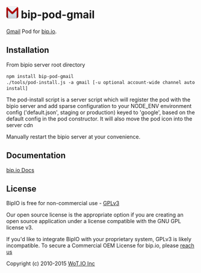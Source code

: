 ![Gmail](gmail.png) bip-pod-gmail
=======

[Gmail](https://gmail.google.com) Pod for [bip.io](https://bip.io).

## Installation

From bipio server root directory

    npm install bip-pod-gmail
    ./tools/pod-install.js -a gmail [-u optional account-wide channel auto install]

The pod-install script is a server script which will register the pod with the bipio server and add sparse
configuration to your NODE_ENV environment config ('default.json', staging or production)
keyed to 'google', based on the default config in the pod constructor.  It will also move the
pod icon into the server cdn

Manually restart the bipio server at your convenience.

## Documentation

[bip.io Docs](https://bip.io/docs/pods/gmail)

## License

BipIO is free for non-commercial use - [GPLv3](http://www.gnu.org/copyleft/gpl.html)

Our open source license is the appropriate option if you are creating an open source application under a license compatible with the GNU GPL license v3.

If you'd like to integrate BipIO with your proprietary system, GPLv3 is likely incompatible.  To secure a Commercial OEM License for bip.io, please [reach us](mailto:hello@bip.io)

Copyright (c) 2010-2015 [WoT.IO Inc](http://wot.io)

